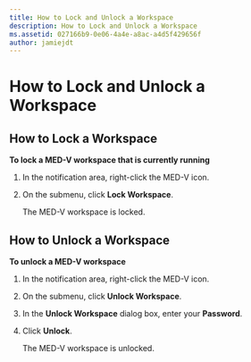 ```yaml
---
title: How to Lock and Unlock a Workspace
description: How to Lock and Unlock a Workspace
ms.assetid: 027166b9-0e06-4a4e-a8ac-a4d5f429656f
author: jamiejdt
---
```


# How to Lock and Unlock a Workspace


## How to Lock a Workspace


**To lock a MED-V workspace that is currently running**

1.  In the notification area, right-click the MED-V icon.

2.  On the submenu, click **Lock Workspace**.

    The MED-V workspace is locked.

## How to Unlock a Workspace


**To unlock a MED-V workspace**

1.  In the notification area, right-click the MED-V icon.

2.  On the submenu, click **Unlock Workspace**.

3.  In the **Unlock Workspace** dialog box, enter your **Password**.

4.  Click **Unlock**.

    The MED-V workspace is unlocked.

 

 






